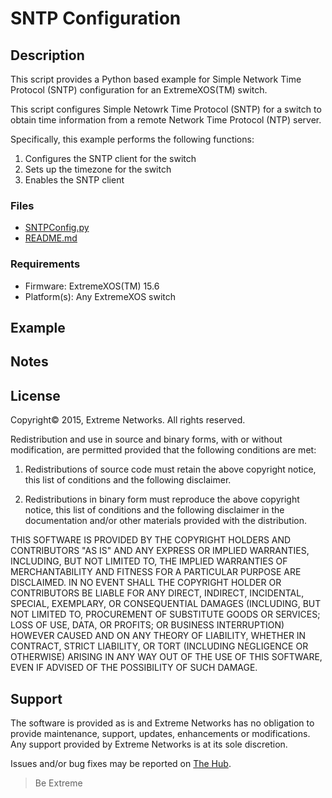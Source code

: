# SNTP Configuration

## Description
This script provides a Python based example for Simple Network Time
Protocol (SNTP) configuration for an ExtremeXOS(TM) switch.

This script configures Simple Netowrk Time Protocol (SNTP) for a
switch to obtain time information from a remote Network Time Protocol
(NTP) server.

Specifically, this example performs the following functions:
1. Configures the SNTP client for the switch
2. Sets up the timezone for the switch
3. Enables the SNTP client

### Files
* [SNTPConfig.py](SNTPConfig.py)
* [README.md](README.md)

### Requirements
* Firmware: ExtremeXOS(TM) 15.6
* Platform(s): Any ExtremeXOS switch

## Example

## Notes

## License
Copyright© 2015, Extreme Networks.  All rights reserved.

Redistribution and use in source and binary forms, with or without modification,
are permitted provided that the following conditions are met:

1. Redistributions of source code must retain the above copyright notice, this
list of conditions and the following disclaimer.

2. Redistributions in binary form must reproduce the above copyright notice,
this list of conditions and the following disclaimer in the documentation
and/or other materials provided with the distribution.

THIS SOFTWARE IS PROVIDED BY THE COPYRIGHT HOLDERS AND CONTRIBUTORS "AS IS" AND
ANY EXPRESS OR IMPLIED WARRANTIES, INCLUDING, BUT NOT LIMITED TO, THE IMPLIED
WARRANTIES OF MERCHANTABILITY AND FITNESS FOR A PARTICULAR PURPOSE ARE
DISCLAIMED. IN NO EVENT SHALL THE COPYRIGHT HOLDER OR CONTRIBUTORS BE LIABLE
FOR ANY DIRECT, INDIRECT, INCIDENTAL, SPECIAL, EXEMPLARY, OR CONSEQUENTIAL
DAMAGES (INCLUDING, BUT NOT LIMITED TO, PROCUREMENT OF SUBSTITUTE GOODS OR
SERVICES; LOSS OF USE, DATA, OR PROFITS; OR BUSINESS INTERRUPTION) HOWEVER
CAUSED AND ON ANY THEORY OF LIABILITY, WHETHER IN CONTRACT, STRICT LIABILITY,
OR TORT (INCLUDING NEGLIGENCE OR OTHERWISE) ARISING IN ANY WAY OUT OF THE USE
OF THIS SOFTWARE, EVEN IF ADVISED OF THE POSSIBILITY OF SUCH DAMAGE.

## Support
The software is provided as is and Extreme Networks has no obligation to provide
maintenance, support, updates, enhancements or modifications.
Any support provided by Extreme Networks is at its sole discretion.

Issues and/or bug fixes may be reported on [The Hub](https://community.extremenetworks.com/extreme).

>Be Extreme
